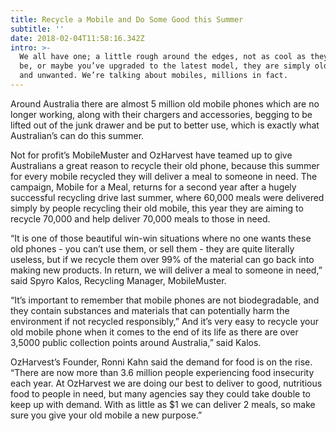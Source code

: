```yaml
---
title: Recycle a Mobile and Do Some Good this Summer
subtitle: ''
date: 2018-02-04T11:58:16.342Z
intro: >-
  We all have one; a little rough around the edges, not as cool as they used to
  be, or maybe you’ve upgraded to the latest model, they are simply old, broken,
  and unwanted. We’re talking about mobiles, millions in fact.
---
```

Around Australia there are almost 5 million old mobile phones which are no longer working, along with their chargers and accessories, begging to be lifted out of the junk drawer and be put to better use, which is exactly what Australian’s can do this summer.



Not for profit’s MobileMuster and OzHarvest have teamed up to give Australians a great reason to recycle their old phone, because this summer for every mobile recycled they will deliver a meal to someone in need. The campaign, Mobile for a Meal, returns for a second year after a hugely successful recycling drive last summer, where 60,000 meals were delivered simply by people recycling their old mobile, this year they are aiming to recycle 70,000 and help deliver 70,000 meals to those in need.



“It is one of those beautiful win-win situations where no one wants these old phones - you can’t use them, or sell them - they are quite literally useless, but if we recycle them over 99% of the material can go back into making new products. In return, we will deliver a meal to someone in need,” said Spyro Kalos, Recycling Manager, MobileMuster.



“It’s important to remember that mobile phones are not biodegradable, and they contain substances and materials that can potentially harm the environment if not recycled responsibly,” And it’s very easy to recycle your old mobile phone when it comes to the end of its life as there are over 3,5000 public collection points around Australia,” said Kalos.



OzHarvest’s Founder, Ronni Kahn said the demand for food is on the rise. “There are now more than 3.6 million people experiencing food insecurity each year. At OzHarvest we are doing our best to deliver to good, nutritious food to people in need, but many agencies say they could take double to keep up with demand. With as little as $1 we can deliver 2 meals, so make sure you give your old mobile a new purpose.”
